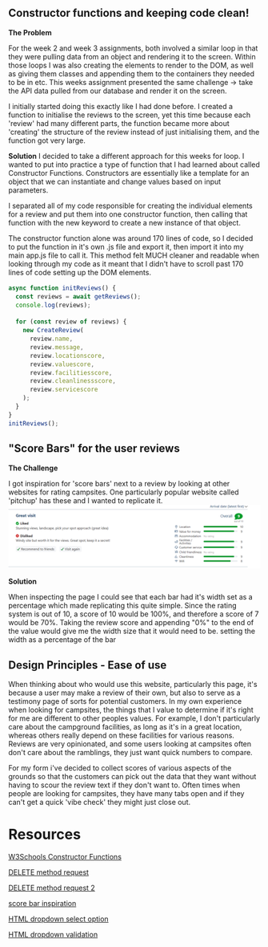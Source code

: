 ## Constructor functions and keeping code clean!

**The Problem**

For the week 2 and week 3 assignments, both involved a similar loop in that they were pulling data from an object and rendering it to the screen. Within those loops I was also creating the elements to render to the DOM, as well as giving them classes and appending them to the containers they needed to be in etc. This weeks assignment presented the same challenge -> take the API data pulled from our database and render it on the screen.

I initially started doing this exactly like I had done before. I created a function to initialise the reviews to the screen, yet this time because each 'review' had many different parts, the function became more about 'creating' the structure of the review instead of just initialising them, and the function got very large.

**Solution**
I decided to take a different approach for this weeks for loop. I wanted to put into practice a type of function that I had learned about called Constructor Functions. Constructors are essentially like a template for an object that we can instantiate and change values based on input parameters.

I separated all of my code responsible for creating the individual elements for a review and put them into one constructor function, then calling that function with the new keyword to create a new instance of that object.

The constructor function alone was around 170 lines of code, so I decided to put the function in it's own .js file and export it, then import it into my main app.js file to call it. This method felt MUCH cleaner and readable when looking through my code as it meant that I didn't have to scroll past 170 lines of code setting up the DOM elements.

```javascript
async function initReviews() {
  const reviews = await getReviews();
  console.log(reviews);

  for (const review of reviews) {
    new CreateReview(
      review.name,
      review.message,
      review.locationscore,
      review.valuescore,
      review.facilitiesscore,
      review.cleanlinessscore,
      review.servicescore
    );
  }
}
initReviews();
```

## "Score Bars" for the user reviews

**The Challenge**

I got inspiration for 'score bars' next to a review by looking at other websites for rating campsites. One particularly popular website called 'pitchup' has these and I wanted to replicate it.
![score-bars-example](./assignment-extras/score-bars-example.png)

**Solution**

When inspecting the page I could see that each bar had it's width set as a percentage which made replicating this quite simple. Since the rating system is out of 10, a score of 10 would be 100%, and therefore a score of 7 would be 70%. Taking the review score and appending "0%" to the end of the value would give me the width size that it would need to be.
setting the width as a percentage of the bar

## Design Principles - Ease of use

When thinking about who would use this website, particularly this page, it's because a user may make a review of their own, but also to serve as a testimony page of sorts for potential customers. In my own experience when looking for campsites, the things that I value to determine if it's right for me are different to other peoples values. For example, I don't particularly care about the campground facilities, as long as it's in a great location, whereas others really depend on these facilities for various reasons. Reviews are very opinionated, and some users looking at campsites often don't care about the ramblings, they just want quick numbers to compare.

For my form i've decided to collect scores of various aspects of the grounds so that the customers can pick out the data that they want without having to scour the review text if they don't want to. Often times when people are looking for campsites, they have many tabs open and if they can't get a quick 'vibe check' they might just close out.

# Resources

[W3Schools Constructor Functions](https://www.w3schools.com/js/js_object_constructors.asp)

[DELETE method request](https://stackoverflow.com/questions/40284338/javascript-fetch-delete-and-put-requests)

[DELETE method request 2](https://blog.stackademic.com/demystifying-fetch-a-guide-to-get-post-patch-and-delete-da8514f041e4)

[score bar inspiration](https://www.pitchup.com/campsites/England/North_East/North_Yorkshire/Skipton/draughton-heights-campsite/)

[HTML dropdown select option](https://www.w3schools.com/tags/tag_select.asp)

[HTML dropdown validation](https://stackoverflow.com/a/44638785)
